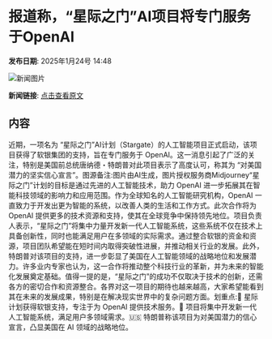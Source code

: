 # 报道称，“星际之门”AI项目将专门服务于OpenAI

**发布日期**: 2025年1月24号 14:48

![新闻图片](https://pic.chinaz.com/picmap/202405161743207529_15.jpg)

**新闻链接**: [点击查看原文](https://www.aibase.com/zh/news/14990)

## 内容

近期，一项名为 “星际之门”AI计划（Stargate）的人工智能项目正式启动，该项目获得了软银集团的支持，旨在专门服务于 OpenAI。这一消息引起了广泛的关注，特别是美国前总统唐纳德・特朗普对此项目表示了高度认可，称其为 “对美国潜力的坚实信心宣言”。图源备注:图片由AI生成，图片授权服务商Midjourney“星际之门”计划的目标是通过先进的人工智能技术，助力 OpenAI 进一步拓展其在智能科技领域的影响力和应用范围。作为全球知名的人工智能研究机构，OpenAI 一直致力于开发出更为智能的系统，以改善人类的生活和工作方式。此次合作将为 OpenAI 提供更多的技术资源和支持，使其在全球竞争中保持领先地位。项目负责人表示，“星际之门”将集中力量开发新一代人工智能系统，这些系统不仅在技术上具备创新性，同时也能满足用户在多领域的实际需求。通过整合软银的资金和资源，项目团队希望能在短时间内取得突破性进展，并推动相关行业的发展。此外，特朗普对该项目的支持，进一步彰显了美国在人工智能领域的战略地位和发展潜力。许多业内专家也认为，这一合作将推动整个科技行业的革新，并为未来的智能化发展奠定基础。值得一提的是，“星际之门”的成功不仅取决于技术的创新，还需各方的密切合作和资源整合。各界对这一项目的期待也越来越高，大家希望能看到其在未来的发展成果，特别是在解决现实世界中的复杂问题方面。划重点:🌟 星际计划获得软银支持，专注于为 OpenAI 提供技术服务。🤖 项目将集中开发新一代人工智能系统，满足用户多领域需求。🇺🇸 特朗普称该项目为对美国潜力的信心宣言，凸显美国在 AI 领域的战略地位。
